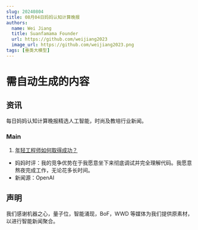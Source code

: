 ```yaml
---
slug: 20240804
title: 08月04日妈妈认知计算晚报
authors:
  name: Wei Jiang
  title: Suanfamama Founder
  url: https://github.com/weijiang2023
  image_url: https://github.com/weijiang2023.png
tags: [垂类大模型]
---
```


# 需自动生成的内容

## 资讯

每日妈妈认知计算晚报精选人工智能，时尚及教培行业新闻。

### Main

1. [年轻工程师如何取得成功？](https://x.com/_jasonwei/status/1823067805748728051)

- 妈妈时评：我的竞争优势在于我愿意坐下来彻底调试并完全理解代码。我愿意熬夜完成工作，无论花多长时间。
- 新闻源：OpenAI

## 声明

我们感谢机器之心，量子位，智能涌现，BoF，WWD 等媒体为我们提供原素材，以进行智能新闻聚合。
